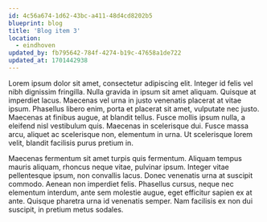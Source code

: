 ```yaml
---
id: 4c56a674-1d62-43bc-a411-48d4cd8202b5
blueprint: blog
title: 'Blog item 3'
location:
  - eindhoven
updated_by: fb795642-784f-4274-b19c-47658a1de722
updated_at: 1701442938
---
```

Lorem ipsum dolor sit amet, consectetur adipiscing elit. Integer id felis vel nibh dignissim fringilla. Nulla gravida in ipsum sit amet aliquam. Quisque at imperdiet lacus. Maecenas vel urna in justo venenatis placerat at vitae ipsum. Phasellus libero enim, porta et placerat sit amet, vulputate nec justo. Maecenas at finibus augue, at blandit tellus. Fusce mollis ipsum nulla, a eleifend nisl vestibulum quis. Maecenas in scelerisque dui. Fusce massa arcu, aliquet ac scelerisque non, elementum in urna. Ut scelerisque lorem velit, blandit facilisis purus pretium in.

Maecenas fermentum sit amet turpis quis fermentum. Aliquam tempus mauris aliquam, rhoncus neque vitae, pulvinar ipsum. Integer vitae pellentesque ipsum, non convallis lacus. Donec venenatis urna at suscipit commodo. Aenean non imperdiet felis. Phasellus cursus, neque nec elementum interdum, ante sem molestie augue, eget efficitur sapien ex at ante. Quisque pharetra urna id venenatis semper. Nam facilisis ex non dui suscipit, in pretium metus sodales.